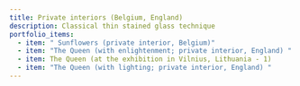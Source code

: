 ```yaml
---
title: Private interiors (Belgium, England)
description: Classical thin stained glass technique
portfolio_items:
  - item: " Sunflowers (private interior, Belgium)"
  - item: "The Queen (with enlightenment; private interior, England) "
  - item: The Queen (at the exhibition in Vilnius, Lithuania - 1)
  - item: "The Queen (with lighting; private interior, England) "
---
```


